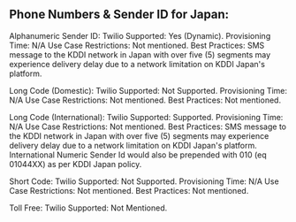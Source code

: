 ## Phone Numbers & Sender ID for Japan:

Alphanumeric Sender ID:
Twilio Supported: Yes (Dynamic).
Provisioning Time: N/A
Use Case Restrictions: Not mentioned.
Best Practices: SMS message to the KDDI network in Japan with over five (5) segments may experience delivery delay due to a network limitation on KDDI Japan's platform.


Long Code (Domestic):
Twilio Supported: Not Supported.
Provisioning Time: N/A
Use Case Restrictions: Not mentioned.
Best Practices: Not mentioned.

Long Code (International):
Twilio Supported: Supported.
Provisioning Time: N/A
Use Case Restrictions: Not mentioned.
Best Practices: SMS message to the KDDI network in Japan with over five (5) segments may experience delivery delay due to a network limitation on KDDI Japan's platform. International Numeric Sender Id would also be prepended with 010 (eq 01044XX) as per KDDI Japan policy.

Short Code:
Twilio Supported: Not Supported.
Provisioning Time: N/A
Use Case Restrictions: Not mentioned.
Best Practices: Not mentioned.

Toll Free:
Twilio Supported: Not Mentioned.
